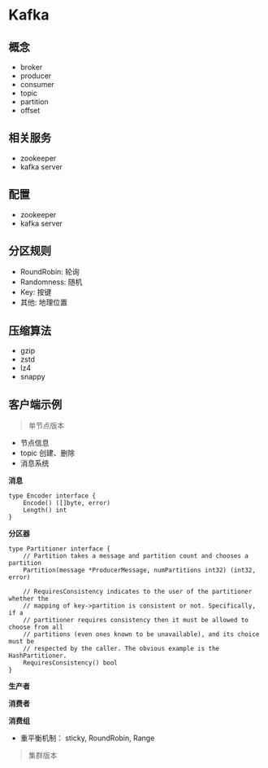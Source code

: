 # Kafka

## 概念

- broker
- producer
- consumer
- topic
- partition
- offset

## 相关服务

- zookeeper
- kafka server
 
## 配置

- zookeeper
- kafka server

## 分区规则
- RoundRobin: 轮询
- Randomness: 随机
- Key: 按键
- 其他: 地理位置

## 压缩算法

- gzip
- zstd
- lz4
- snappy


## 客户端示例

> 单节点版本

- 节点信息
- topic 创建、删除
- 消息系统

**消息**

```golang
type Encoder interface {
	Encode() ([]byte, error)
	Length() int
}
```


**分区器**

```golang
type Partitioner interface {
	// Partition takes a message and partition count and chooses a partition
	Partition(message *ProducerMessage, numPartitions int32) (int32, error)

	// RequiresConsistency indicates to the user of the partitioner whether the
	// mapping of key->partition is consistent or not. Specifically, if a
	// partitioner requires consistency then it must be allowed to choose from all
	// partitions (even ones known to be unavailable), and its choice must be
	// respected by the caller. The obvious example is the HashPartitioner.
	RequiresConsistency() bool
}
```

**生产者**

**消费者**

**消费组**

- 重平衡机制： sticky, RoundRobin, Range


> 集群版本

